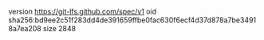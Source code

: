 version https://git-lfs.github.com/spec/v1
oid sha256:bd9ee2c51f283dd4de391659ffbe0fac630f6ecf4d37d878a7be34918a7ea208
size 2848

